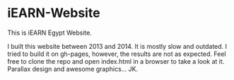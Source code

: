 # iEARN-Website

This is iEARN Egypt Website.

I built this website between 2013 and 2014. It is mostly slow and outdated. I tried to build it on gh-pages, however, the results are not as expected. Feel free to clone the repo and open index.html in a browser to take a look at it. Parallax design and awesome graphics... JK.
